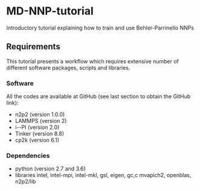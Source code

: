 # MD-NNP-tutorial
Introductory tutorial explaining how to train and use Behler-Parrinello NNPs

## Requirements
This tutorial presents a workflow which requires extensive number of different software packages, scripts and libraries.

### Software
All the codes are available at GitHub (see last section to obtain the GitHub link):

 * n2p2 (version 1.0.0)
 * LAMMPS (version 2)
 * i--PI (version 2.0)
 * Tinker (version 8.8)
 * cp2k (version 6.1)

### Dependencies
 * python (version 2.7 and 3.6)
 * libraries intel, intel-mpi, intel-mkl, gsl, eigen, gc,c mvapich2, openblas, n2p2/lib
